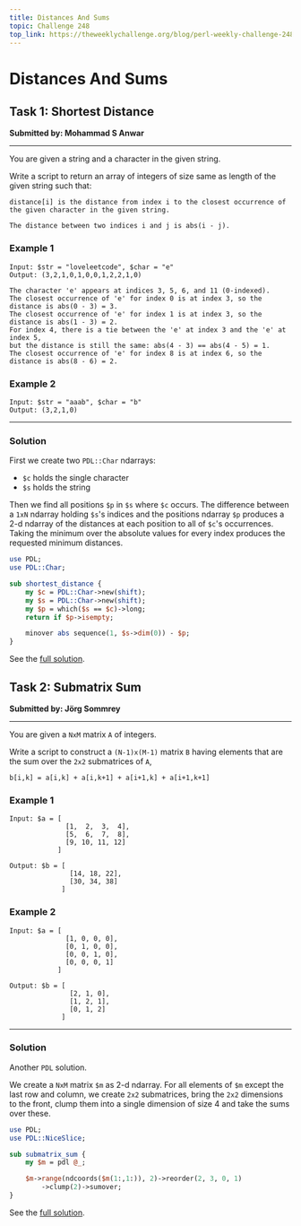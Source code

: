 ```yaml
---
title: Distances And Sums
topic: Challenge 248
top_link: https://theweeklychallenge.org/blog/perl-weekly-challenge-248
---
```

# Distances And Sums

## Task 1: Shortest Distance
**Submitted by: Mohammad S Anwar**

---
You are given a string and a character in the given string.

Write a script to return an array of integers of size same as length of the given string such that:
```
distance[i] is the distance from index i to the closest occurrence of
the given character in the given string.

The distance between two indices i and j is abs(i - j).
```
### Example 1
```
Input: $str = "loveleetcode", $char = "e"
Output: (3,2,1,0,1,0,0,1,2,2,1,0)

The character 'e' appears at indices 3, 5, 6, and 11 (0-indexed).
The closest occurrence of 'e' for index 0 is at index 3, so the distance is abs(0 - 3) = 3.
The closest occurrence of 'e' for index 1 is at index 3, so the distance is abs(1 - 3) = 2.
For index 4, there is a tie between the 'e' at index 3 and the 'e' at index 5,
but the distance is still the same: abs(4 - 3) == abs(4 - 5) = 1.
The closest occurrence of 'e' for index 8 is at index 6, so the distance is abs(8 - 6) = 2.
```
### Example 2
```
Input: $str = "aaab", $char = "b"
Output: (3,2,1,0)
```
---
### Solution
First we create two `PDL::Char` ndarrays:
 
 * `$c` holds the single character  
 * `$s` holds the string  

Then we find all positions `$p` in `$s` where `$c` occurs.
The difference between a `1xN` ndarray holding `$s`'s indices and the positions ndarray `$p` produces a 2-d ndarray of the distances at each position to all of `$c`'s occurrences.
Taking the minimum over the absolute values for every index produces the requested minimum distances.
```perl
use PDL;
use PDL::Char;

sub shortest_distance {
    my $c = PDL::Char->new(shift);
    my $s = PDL::Char->new(shift);
    my $p = which($s == $c)->long;
    return if $p->isempty;

	minover abs sequence(1, $s->dim(0)) - $p;
}
```
See the [full solution](https://github.com/manwar/perlweeklychallenge-club/blob/master/challenge-248/jo-37/perl/ch-1.pl).
## Task 2: Submatrix Sum
**Submitted by: Jörg Sommrey**

---
You are given a `NxM` matrix `A` of integers.

Write a script to construct a `(N-1)x(M-1)` matrix `B` having elements that are the sum over the `2x2` submatrices of `A`,

```
b[i,k] = a[i,k] + a[i,k+1] + a[i+1,k] + a[i+1,k+1]
```
### Example 1
```
Input: $a = [
              [1,  2,  3,  4],
              [5,  6,  7,  8],
              [9, 10, 11, 12]
            ]

Output: $b = [
               [14, 18, 22],
               [30, 34, 38]
             ]
```
### Example 2
```
Input: $a = [
              [1, 0, 0, 0],
              [0, 1, 0, 0],
              [0, 0, 1, 0],
              [0, 0, 0, 1]
            ]

Output: $b = [
               [2, 1, 0],
               [1, 2, 1],
               [0, 1, 2]
             ]
```
---
### Solution
Another `PDL` solution.

We create a `NxM` matrix `$m` as 2-d ndarray.
For all elements of `$m` except the last row and column, we create `2x2` submatrices, bring the `2x2` dimensions to the front, clump them into a single dimension of size 4 and take the sums over these.
```perl
use PDL;
use PDL::NiceSlice;

sub submatrix_sum {
	my $m = pdl @_;

    $m->range(ndcoords($m(1:,1:)), 2)->reorder(2, 3, 0, 1)
        ->clump(2)->sumover;
}
```
See the [full solution](https://github.com/manwar/perlweeklychallenge-club/blob/master/challenge-248/jo-37/perl/ch-2.pl).
